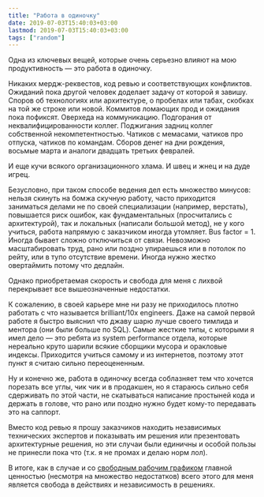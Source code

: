 ```yaml
---
title: "Работа в одиночку"
date: 2019-07-03T15:40:03+03:00
lastmod: 2019-07-03T15:40:03+03:00
tags: ["random"]
---
```


Одна из ключевых вещей, которые очень серьезно влияют на мою продуктивность — это работа в одиночку. 

Никаких мердж-реквестов, код ревью и соответствующих конфликтов.
Ожиданий пока другой человек доделает задачу от которой я завишу.
Споров об технологиях или архитектуре, о пробелах или табах, скобках на той же строке или новой.
Коммитов ломающих прод и ожидания пока пофиксят.
Оверхеда на коммуникацию.
Подгорания от неквалифицированности коллег. Поджигания задниц коллег собственной некомпетентностью.
Чатиков с мемасами, чатиков про отпуска, чатиков по командам.
Сборов денег на дни рождения, восьмые марта и аналоги двадцать третьих февралей.

И еще кучи всякого организационного хлама.
И швец и жнец и на дуде игрец. 

Безусловно, при таком способе ведения дел есть множество минусов: нельзя скинуть на бомжа скучную работу, часто приходится заниматься делами не по своей специализации (например, верстать), повышается риск ошибок, как фундаментальных (просчитались с архитектурой), так и локальных (написали большой метод), не у кого учиться, работа напрямую с заказчиком иногда утомляет. Bus factor = 1. Иногда бывает сложно отключиться от связи. Невозможно масштабировать труд, рано или поздно упираешься или в потолок по рейту, или в тупо отсутствие времени. Иногда нужно жестко овертаймить потому что дедлайн.

Однако приобретаемая скорость и свобода для меня с лихвой перекрывает все вышеозначенные недостатки. 

К сожалению, в своей карьере мне ни разу не приходилось плотно работать с что называется brilliant/10x engineers. Даже на самой первой работе я быстро выяснил что джаву шарю лучше своего тимлида и ментора (они были больше по SQL). Самые жесткие типы, с которыми я имел дело — это ребята из system performance отдела, которые нереально круто шарили всякие сборщики мусора и оракловые индексы. Приходится учиться самому и из интернетов, поэтому этот пункт я считаю сильно переоцененным.

Ну и конечно же, работа в одиночку всегда соблазняет тем что хочется порезать все углы, чик чик и в продакшен, но я стараюсь сильно себя сдерживать по этой части, не скатываться написание простыней кода и держать в голове, что рано или поздно нужно будет кому-то передавать это на саппорт.

Вместо код ревью я прошу заказчиков находить независимых технических экспертов и показывать им решения или презентовать архитектурные решения, но эти случаи были единичны и особой пользы не принесли пока что (т.к. я не промах и делаю норм лол).

В итоге, как в случае и со [свободным рабочим графиком](/post/free-work-hours) главной ценностью (несмотря на множество недостатков) всего этого для меня является свобода в действиях и независимость в решениях.
